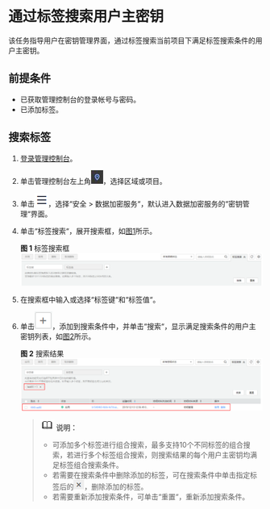 # 通过标签搜索用户主密钥<a name="dew_01_0025"></a>

该任务指导用户在密钥管理界面，通过标签搜索当前项目下满足标签搜索条件的用户主密钥。

## 前提条件<a name="scfc12c79e2744ab6b641854f96d9eaf4"></a>

-   已获取管理控制台的登录帐号与密码。
-   已添加标签。

## 搜索标签<a name="sc1f5fd67b01244a1b6ac5bee0a8ef7af"></a>

1.  [登录管理控制台](https://console.huaweicloud.com)。
2.  单击管理控制台左上角![](figures/icon_region.png)，选择区域或项目。
3.  单击![](figures/icon-servicelist.png)，选择“安全  \>  数据加密服务“，默认进入数据加密服务的“密钥管理“界面。

1.  单击“标签搜索“，展开搜索框，如[图1](#fig4695329151818)所示。

    **图 1**  标签搜索框<a name="fig4695329151818"></a>  
    ![](figures/标签搜索框.png "标签搜索框")

2.  在搜索框中输入或选择“标签键“和“标签值“。
3.  单击![](figures/icon_addtag.png)，添加到搜索条件中，并单击“搜索“，显示满足搜索条件的用户主密钥列表，如[图2](#f3fbaa49e3427467684057101575ea84e)所示。

    **图 2**  搜索结果<a name="f3fbaa49e3427467684057101575ea84e"></a>  
    ![](figures/搜索结果.png "搜索结果")

    >![](public_sys-resources/icon-note.gif) **说明：**   
    >-   可添加多个标签进行组合搜索，最多支持10个不同标签的组合搜索，若进行多个标签组合搜索，则搜索结果的每个用户主密钥均满足标签组合搜索条件。  
    >-   若需要在搜索条件中删除添加的标签，可在搜索条件中单击指定标签后的![](figures/icon_deltag.png)，删除添加的标签。  
    >-   若需要重新添加搜索条件，可单击“重置“，重新添加搜索条件。  


